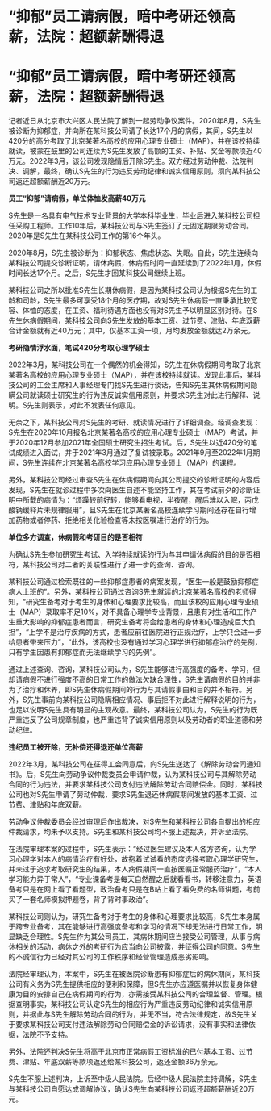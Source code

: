 # “抑郁”员工请病假，暗中考研还领高薪，法院：超额薪酬得退

# “抑郁”员工请病假，暗中考研还领高薪，法院：超额薪酬得退

记者近日从北京市大兴区人民法院了解到一起劳动争议案件。2020年8月，S先生被诊断为抑郁症，并向所在某科技公司请了长达17个月的病假，其间，S先生以420分的高分考取了北京某著名高校的应用心理专业硕士（MAP），并在该校持续就读，被蒙在鼓里的公司连续为S先生发放了高额的工资、补贴、奖金等款项近40万元。2022年3月，该公司发现隐情后开除S先生。双方经过劳动仲裁、法院判决、调解，最终，确认S先生的行为违反劳动纪律和诚实信用原则，须向某科技公司返还超额薪酬近20万元。

**员工“抑郁”请病假，单位体恤发高薪40万元**

S先生是一名具有电气技术专业背景的大学本科毕业生，毕业后进入某科技公司担任采购工程师。工作10年后，某科技公司与S先生签订了无固定期限劳动合同。2020年是S先生在某科技公司工作的第16个年头。

2020年8月，S先生被诊断为：抑郁状态、焦虑状态、失眠。自此，S先生连续向某科技公司提交诊断证明，请休病假，休病假时间一直延续到了2022年1月，休假时间长达17个月。之后，S先生才回某科技公司继续上班。

某科技公司之所以批准S先生长期休病假，是因为某科技公司认为根据S先生的工龄和司龄，S先生最多可享受18个月的医疗期，故对S先生休病假一直秉承比较宽容、体恤的态度，在工资、福利待遇方面也没有对S先生予以明显区别对待。在S先生休病假期间，某科技公司向S先生发放的基本工资、过节费、津贴、年底双薪合计金额就有近40万元；其中，仅基本工资一项，月均发放金额就达2万余元。

**考研隐情浮水面，笔试420分考取心理学硕士**

2022年3月，某科技公司在一个偶然的机会得知，S先生在休病假期间考取了北京某著名高校的应用心理专业硕士（MAP），并在该校持续就读。发现此事后，某科技公司的工会主席和人事经理专门找S先生进行谈话，告知S先生其休病假期间隐瞒公司就读硕士研究生的行为违反诚实信用原则，并要求S先生对此进行解释、说明。S先生则表示，对此不发表任何意见。

无奈之下，某科技公司对S先生的考研、就读情况进行了详细调查。经调查发现：S先生在2020年10月报名北京某著名高校的应用心理专业硕士（MAP）考试，并于2020年12月参加2021年全国硕士研究生招生考试。后，S先生以近420分的笔试成绩进入面试，并于2021年3月通过了复试被录取。2021年9月至2022年1月期间，S先生连续在北京某著名高校学习应用心理专业硕士（MAP）的课程。

另外，某科技公司经过审查S先生在休病假期间向其公司提交的诊断证明的内容后发现，S先生在就诊过程中多次向医生自述不能坚持工作，其在考试前夕的诊断证明中所载的病情为：“烦躁较前好转，能够看电视，半夜醒，醒后难以入眠，丙戊酸钠缓释片未规律服用”，且S先生在北京某著名高校连续学习期间还存在自行增加药物或者停药、拒绝相关化验检查等未按医嘱进行治疗的行为。

**单位多方调查，休病假和考研目的是否相符**

为确认S先生参加研究生考试、入学持续就读的行为与其申请休病假的目的是否相符，某科技公司对二者的关联性进行了进一步的查询、咨询。

某科技公司通过检索既往的一些抑郁症患者的病案发现，“医生一般是鼓励抑郁症病人上班的”。另外，某科技公司通过咨询S先生就读的北京某著名高校的老师得知，“研究生备考对于考生的身体和心理要求比较高，而且该校的应用心理专业硕士（MAP）录取率不足10%，对不具备心理学专业背景，且患有对生活和工作产生重大影响的抑郁症患者而言，研究生备考将会给患者的身体和心理造成巨大负担”，“上学不是治疗疾病的方式，患者应前往医院进行正规治疗，上学只会进一步给患者带来压力”，“此外，该高校也没有通过学习心理学进行抑郁症治疗的先例，只有学生因患有抑郁症而无法继续学习的先例”。

通过上述查询、咨询，某科技公司认为，S先生能够进行高强度的备考、学习，但却请病假不进行强度不高的日常工作的做法欠缺合理性，S先生请病假的目的并非为了治疗和休养，即S先生休病假期间的行为与其请假事由和目的并不相符。另外，S先生事前向某科技公司隐瞒相应情况、事后拒不对此进行解释说明的行为，也足以说明S先生具有明显的主观故意。最终，某科技公司认为，S先生的行为既严重违反了公司规章制度，也严重违背了诚实信用原则以及劳动者的职业道德和劳动纪律。

**违纪员工被开除，无补偿还得退还单位高薪**

2022年3月，某科技公司在征得工会同意后，向S先生送达了《解除劳动合同通知书》。后，S先生向劳动争议仲裁委员会申请仲裁，认为某科技公司与其解除劳动合同的行为违法，并要求某科技公司支付违法解除劳动合同赔偿金。同时，某科技公司也对S先生申请了劳动仲裁，要求S先生退还休病假期间发放的基本工资、过节费、津贴和年底双薪。

劳动争议仲裁委员会经过审理后作出裁决，对S先生和某科技公司各自提出的相应仲裁请求，均未予以支持。S先生和某科技公司均不服上述裁决，并诉至法院。

在法院审理本案的过程中，S先生表示：“经过医生建议及本人各方咨询，认为学习心理学对本人的病情治疗有好处，故抱着试试看的态度选择考取心理学研究生，并未过于追求考取研究生的结果，本人病假期间一直按医嘱正常服药治疗”，“本人学习能力异于常人”，“专业课备考是每天自然醒之后就看看书，转移注意力，英语备考只是在网上看了看题型，政治备考只是在B站上看了看免费的名师讲题，考前买了一套名师模拟押题卷，背了背时事政治”。

某科技公司则认为，研究生备考对于考生的身体和心理要求比较高，S先生本身属于跨专业备考，其在能够进行高强度备考和学习的情况下却无法进行日常工作，明显缺乏合理性。S先生作为其公司员工，其病休期间应当接受公司管理，从事与病休相关的活动，病休之外的考研行为应当向公司披露，并征得公司的同意。S先生的不诚信行为已经对其公司的工作秩序和经营管理造成恶劣影响。

法院经审理认为，本案中，S先生在被医院诊断患有抑郁症后的病休期间，某科技公司有义务为S先生提供相应的便利和保障，但S先生亦应遵医嘱并以恢复身体健康为目的安排自己在病假期间的行为，亦需接受某科技公司的合理监督、管理。根据查明事实，某科技公司认定S先生的相应行为严重违反劳动纪律和诚实信用原则，并据此与S先生解除劳动合同的行为，并无不当，符合法律规定，故S先生关于要求某科技公司支付违法解除劳动合同赔偿金的诉讼请求，没有事实和法律依据，法院不予支持。

另外，法院还判决S先生将高于北京市正常病假工资标准的已付基本工资、过节费、津贴、年底双薪等款项返还给某科技公司，返还金额36万余元。

S先生不服上述判决，上诉至中级人民法院。后经中级人民法院主持调解，S先生与某科技公司自愿达成调解协议，确认S先生向某科技公司返还超额薪酬近20万元。

